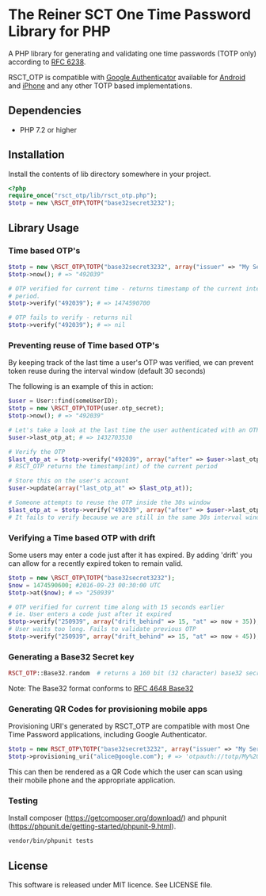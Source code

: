 # The Reiner SCT One Time Password Library for PHP

A PHP library for generating and validating one time passwords (TOTP only) according to [RFC 6238](http://tools.ietf.org/html/rfc6238).

RSCT_OTP is compatible with [Google Authenticator](https://github.com/google/google-authenticator) available for [Android](https://play.google.com/store/apps/details?id=com.google.android.apps.authenticator2) and [iPhone](https://itunes.apple.com/en/app/google-authenticator/id388497605) and any other TOTP based implementations.

## Dependencies

* PHP 7.2 or higher

## Installation

Install the contents of lib directory somewhere in your project.

```php
<?php
require_once("rsct_otp/lib/rsct_otp.php");
$totp = new \RSCT_OTP\TOTP("base32secret3232");
```

## Library Usage

### Time based OTP's

```php
$totp = new \RSCT_OTP\TOTP("base32secret3232", array("issuer" => "My Service"));
$totp->now(); # => "492039"

# OTP verified for current time - returns timestamp of the current interval
# period.
$totp->verify("492039"); # => 1474590700

# OTP fails to verify - returns nil
$totp->verify("492039"); # => nil
```

### Preventing reuse of Time based OTP's

By keeping track of the last time a user's OTP was verified, we can prevent token reuse during
the interval window (default 30 seconds)

The following is an example of this in action:

```php
$user = User::find(someUserID);
$totp = new \RSCT_OTP\TOTP(user.otp_secret);
$totp->now(); # => "492039"

# Let's take a look at the last time the user authenticated with an OTP
$user->last_otp_at; # => 1432703530

# Verify the OTP
$last_otp_at = $totp->verify("492039", array("after" => $user->last_otp_at)); #=> 1472145760
# RSCT_OTP returns the timestamp(int) of the current period

# Store this on the user's account
$user->update(array("last_otp_at" => $last_otp_at));

# Someone attempts to reuse the OTP inside the 30s window
$last_otp_at = $totp->verify("492039", array("after" => $user->last_otp_at)); #=> nil
# It fails to verify because we are still in the same 30s interval window
```

### Verifying a Time based OTP with drift

Some users may enter a code just after it has expired. By adding 'drift' you can allow
for a recently expired token to remain valid.

```php
$totp = new \RSCT_OTP\TOTP("base32secret3232");
$now = 1474590600; #2016-09-23 00:30:00 UTC
$totp->at($now); # => "250939"

# OTP verified for current time along with 15 seconds earlier
# ie. User enters a code just after it expired
$totp->verify("250939", array("drift_behind" => 15, "at" => now + 35)); # => 1474590600
# User waits too long. Fails to validate previous OTP
$totp->verify("250939", array("drift_behind" => 15, "at" => now + 45)); # => nil
```

### Generating a Base32 Secret key

```php
RSCT_OTP::Base32.random  # returns a 160 bit (32 character) base32 secret. Compatible with Google Authenticator
```

Note: The Base32 format conforms to [RFC 4648 Base32](http://en.wikipedia.org/wiki/Base32#RFC_4648_Base32_alphabet)

### Generating QR Codes for provisioning mobile apps

Provisioning URI's generated by RSCT_OTP are compatible with most One Time Password applications, including
Google Authenticator.

```php
$totp = new RSCT_OTP\TOTP("base32secret3232", array("issuer" => "My Service"));
$totp->provisioning_uri("alice@google.com"); # => 'otpauth://totp/My%20Service:alice@google.com?secret=base32secret3232&issuer=My%20Service'
```

This can then be rendered as a QR Code which the user can scan using their mobile phone and the appropriate application.

### Testing

Install composer (https://getcomposer.org/download/) and phpunit (https://phpunit.de/getting-started/phpunit-9.html).

```bash
vendor/bin/phpunit tests
```

## License

This software is released under MIT licence. See LICENSE file.
